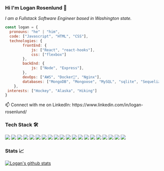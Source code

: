 ### Hi I'm Logan Rosenlund 👋

<p><em> I am a Fullstack Software Engineer based in Washington state. </em></p>

```javascript
const logan = {
  pronouns: "he" | "him",
  code: ["Javascript", "HTML", "CSS"],
  technologies: {
        frontEnd: {
            js: ["React", "react-hooks"],
            css: ["flexbox"]
        },
        backEnd: {
            js: ["Node", "Express"],
        },
        devOps: ["AWS", "Docker🐳", "Nginx"],
        databases: ["MongoDB", "Mongoose", "MySQL", "sqlite", "Sequelize", "PostgreSQL", "ArangoDB", "Arangosh"],
    },
 interests: ["Hockey", "Alaska", "Hiking"]
}
```

<p> 📫 Connect with me on LinkedIn: https://www.linkedin.com/in/logan-rosenlund/</p>

<!--
**loganrosenlund37/loganrosenlund37** is a ✨ _special_ ✨ repository because its `README.md` (this file) appears on your GitHub profile.

Here are some ideas to get you started:

- 🔭 I’m currently working on ...
- 🌱 I’m currently learning ...
- 👯 I’m looking to collaborate on ...
- 🤔 I’m looking for help with ...
- 💬 Ask me about ...
- 📫 How to reach me: ...
- 😄 Pronouns: ...
- ⚡ Fun fact: ...

-->

### Tech Stack :hammer_and_wrench:
![](https://img.shields.io/badge/OS-Linux-informational?style=flat&logo=linux&logoColor=white&labelColor=blue&color=yellow)
![](https://img.shields.io/badge/Shell-Bash-informational?style=flat&logo=gnu-bash&logoColor=white&labelColor=blue&color=yellow)
![](https://img.shields.io/badge/Editor-VS_Code-informational?style=flat&logo=visual-studio-code&logoColor=white&labelColor=blue&color=yellow)
![](https://img.shields.io/badge/Code-JavaScript-informational?style=flat&logo=javascript&logoColor=white&labelColor=blue&color=yellow)
![](https://img.shields.io/badge/Code-HTML5-informational?style=flat&logo=html5&logoColor=white&labelColor=blue&color=yellow)
![](https://img.shields.io/badge/Code-CSS3-informational?style=flat&logo=css3&logoColor=white&labelColor=blue&color=yellow)
![](https://img.shields.io/badge/Code-React-informational?style=flat&logo=react&logoColor=white&labelColor=blue&color=yellow)
![](https://img.shields.io/badge/Code-Bootstrap-informational?style=flat&logo=bootstrap&logoColor=white&labelColor=blue&color=yellow)
![](https://img.shields.io/badge/Compiler-Webpack-informational?style=flat&logo=webpack&logoColor=white&labelColor=blue&color=yellow)
![](https://img.shields.io/badge/Compiler-Babel-informational?style=flat&logo=babel&logoColor=white&labelColor=blue&color=yellow)
![](https://img.shields.io/badge/Database-PostgreSQL-informational?style=flat&logo=postgresql&logoColor=white&labelColor=blue&color=yellow)
![](https://img.shields.io/badge/Database-MySQL-informational?style=flat&logo=mysql&logoColor=white&labelColor=blue&color=yellow)
![](https://img.shields.io/badge/Database-MongoDB-informational?style=flat&logo=mongodb&logoColor=white&labelColor=blue&color=yellow)
![](https://img.shields.io/badge/Tools-AWS-informational?style=flat&logo=amazon-aws&logoColor=white&labelColor=blue&color=yellow)
![](https://img.shields.io/badge/Tools-Heroku-informational?style=flat&logo=heroku&logoColor=white&labelColor=blue&color=yellow)
![](https://img.shields.io/badge/Tools-Docker-informational?style=flat&logo=docker&logoColor=white&labelColor=blue&color=yellow)
![](https://img.shields.io/badge/Tools-NGINX-informational?style=flat&logo=nginx&logoColor=white&labelColor=blue&color=yellow)
![](https://img.shields.io/badge/Tools-New_Relic-informational?style=flat&logo=new-relic&logoColor=white&labelColor=blue&color=yellow)
![](https://img.shields.io/badge/Testing-Jest-informational?style=flat&logo=jest&logoColor=white&labelColor=blue&color=yellow)
![](https://img.shields.io/badge/Testing-Mocha-informational?style=flat&logo=mocha&logoColor=white&labelColor=blue&color=yellow)




### Stats :chart_with_upwards_trend:
[![Logan's github stats](https://github-readme-stats.vercel.app/api?username=loganrosenlund37&show_icons=true)](https://github.com/anuraghazra/github-readme-stats)
